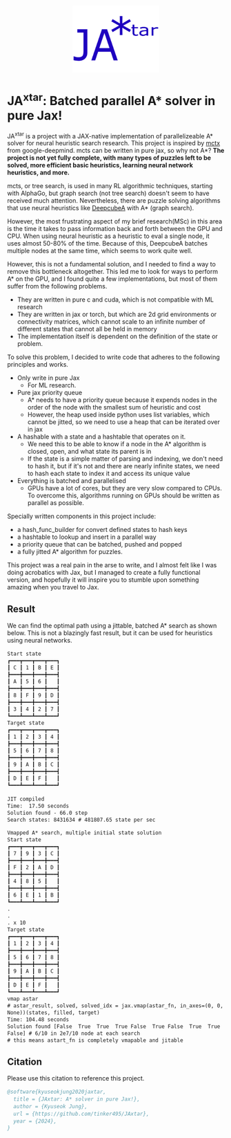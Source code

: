 <div align="center">
<img src="images/JAxtar.png" alt="logo" width="200"></img>
</div>

# JA<sup>xtar</sup>: Batched parallel A* solver in pure Jax!

JA<sup>xtar</sup> is a project with a JAX-native implementation of parallelizeable A* solver for neural heuristic search research.
This project is inspired by [mctx](https://github.com/google-deepmind/mctx) from google-deepmind. mcts can be written in pure jax, so why not A*?
**The project is not yet fully complete, with many types of puzzles left to be solved, more efficient basic heuristics, learning neural network heuristics, and more.**

mcts, or tree search, is used in many RL algorithmic techniques, starting with AlphaGo, but graph search (not tree search) doesn't seem to have received much attention. Nevertheless, there are puzzle solving algorithms that use neural heuristics like [DeepcubeA](https://github.com/forestagostinelli/DeepCubeA) with A* (graph search).

However, the most frustrating aspect of my brief research(MSc) in this area is the time it takes to pass information back and forth between the GPU and CPU. 
When using neural heuristic as a heuristic to eval a single node, it uses almost 50-80% of the time. Because of this, DeepcubeA batches multiple nodes at the same time, which seems to work quite well.

However, this is not a fundamental solution, and I needed to find a way to remove this bottleneck altogether. This led me to look for ways to perform A* on the GPU, and I found quite a few implementations, but most of them suffer from the following problems.

* They are written in pure c and cuda, which is not compatible with ML research
* They are written in jax or torch, but which are 2d grid environments or connectivity matrices, which cannot scale to an infinite number of different states that cannot all be held in memory
* The implementation itself is dependent on the definition of the state or problem.

To solve this problem, I decided to write code that adheres to the following principles and works.

* Only write in pure Jax
  * For ML research.
* Pure jax priority queue
  * A* needs to have a priority queue because it expends nodes in the order of the node with the smallest sum of heuristic and cost
  * However, the heap used inside python uses list variables, which cannot be jitted, so we need to use a heap that can be iterated over in jax
* A hashable with a state and a hashtable that operates on it.
  * We need this to be able to know if a node in the A* algorithm is closed, open, and what state its parent is in
  * If the state is a simple matter of parsing and indexing, we don't need to hash it, but if it's not and there are nearly infinite states, we need to hash each state to index it and access its unique value
* Everything is batched and parallelised
  * GPUs have a lot of cores, but they are very slow compared to CPUs. To overcome this, algorithms running on GPUs should be written as parallel as possible.

Specially written components in this project include:
* a hash_func_builder for convert defined states to hash keys 
* a hashtable to lookup and insert in a parallel way
* a priority queue that can be batched, pushed and popped
* a fully jitted A* algorithm for puzzles.

This project was a real pain in the arse to write, and I almost felt like I was doing acrobatics with Jax, but I managed to create a fully functional version, and hopefully it will inspire you to stumble upon something amazing when you travel to Jax.

## Result
We can find the optimal path using a jittable, batched A* search as shown below. This is not a blazingly fast result, but it can be used for heuristics using neural networks.
```
Start state
┏━━━┳━━━┳━━━┳━━━┓
┃ C ┃ 1 ┃ B ┃ E ┃
┣━━━╋━━━╋━━━╋━━━┫
┃ A ┃ 5 ┃ 6 ┃   ┃
┣━━━╋━━━╋━━━╋━━━┫
┃ 8 ┃ F ┃ 9 ┃ D ┃
┣━━━╋━━━╋━━━╋━━━┫
┃ 3 ┃ 4 ┃ 2 ┃ 7 ┃
┗━━━┻━━━┻━━━┻━━━┛
Target state
┏━━━┳━━━┳━━━┳━━━┓
┃ 1 ┃ 2 ┃ 3 ┃ 4 ┃
┣━━━╋━━━╋━━━╋━━━┫
┃ 5 ┃ 6 ┃ 7 ┃ 8 ┃
┣━━━╋━━━╋━━━╋━━━┫
┃ 9 ┃ A ┃ B ┃ C ┃
┣━━━╋━━━╋━━━╋━━━┫
┃ D ┃ E ┃ F ┃   ┃
┗━━━┻━━━┻━━━┻━━━┛

JIT compiled
Time:  17.50 seconds
Solution found - 66.0 step
Search states: 8431634 # 481807.65 state per sec
```

```
Vmapped A* search, multiple initial state solution 
Start state
┏━━━┳━━━┳━━━┳━━━┓
┃ 7 ┃ 9 ┃ 3 ┃ C ┃
┣━━━╋━━━╋━━━╋━━━┫
┃ F ┃ 2 ┃ A ┃ D ┃
┣━━━╋━━━╋━━━╋━━━┫
┃ 4 ┃ 8 ┃ 5 ┃   ┃
┣━━━╋━━━╋━━━╋━━━┫
┃ 6 ┃ E ┃ 1 ┃ B ┃
┗━━━┻━━━┻━━━┻━━━┛
.
.
. x 10
Target state
┏━━━┳━━━┳━━━┳━━━┓
┃ 1 ┃ 2 ┃ 3 ┃ 4 ┃
┣━━━╋━━━╋━━━╋━━━┫
┃ 5 ┃ 6 ┃ 7 ┃ 8 ┃
┣━━━╋━━━╋━━━╋━━━┫
┃ 9 ┃ A ┃ B ┃ C ┃
┣━━━╋━━━╋━━━╋━━━┫
┃ D ┃ E ┃ F ┃   ┃
┗━━━┻━━━┻━━━┻━━━┛
vmap astar
# astar_result, solved, solved_idx = jax.vmap(astar_fn, in_axes=(0, 0, None))(states, filled, target)
Time: 104.48 seconds
Solution found [False  True  True  True False  True False  True  True False] # 6/10 in 2e7/10 node at each search
# this means astart_fn is completely vmapable and jitable
```

## Citation
Please use this citation to reference this project.

```bibtex
@software{kyuseokjung2020jaxtar,
  title = {JAxtar: A* solver in pure Jax!},
  author = {Kyuseok Jung},
  url = {https://github.com/tinker495/JAxtar},
  year = {2024},
}
```
